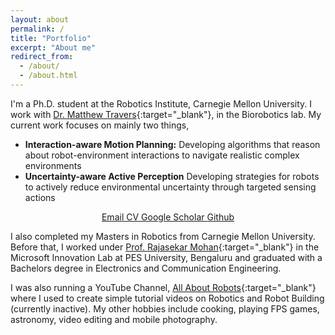 ```yaml
---
layout: about
permalink: /
title: "Portfolio"
excerpt: "About me"
redirect_from: 
  - /about/
  - /about.html
---
```



I'm a Ph.D. student at the Robotics Institute, Carnegie Mellon University. I work with [Dr. Matthew Travers](https://www.ri.cmu.edu/ri-faculty/matthew-j-travers/){:target="_blank"}, in the Biorobotics lab. My current work focuses on mainly two things, 

- **Interaction-aware Motion Planning:** Developing algorithms that reason about robot-environment interactions to navigate realistic complex environments
- **Uncertainty-aware Active Perception** Developing strategies for robots to actively reduce environmental uncertainty through targeted sensing actions

<p style="text-align: center"> <a href="mailto:{{site.author.email}}"  rel="permalink" class="btn3" target="_blank"> <i class="fa fa-fw fa-envelope" aria-hidden="true"></i> Email </a> <a href="{{site.author.cv}}"  rel="permalink" class="btn3" target="_blank"> <i class="fa fa-fw fa-file" aria-hidden="true"></i> CV </a> <a href="{{ site.author.googlescholar }}"  rel="permalink" class="btn3" target="_blank"> <i class="fas fa-fw fa-graduation-cap" aria-hidden="true"></i> Google Scholar </a> <a href="https://www.github.com/{{ site.author.github }}" rel="permalink" class="btn3" target="_blank"> <i class="fab fa-fw fa-github"  aria-hidden="true"></i> Github </a> </p>

I also completed my Masters in Robotics from Carnegie Mellon University. Before that, I worked under [Prof. Rajasekar Mohan](https://staff.pes.edu/nm1270){:target="_blank"} in the Microsoft Innovation Lab at PES University, Bengaluru and graduated with a Bachelors degree in Electronics and Communication Engineering. 
 
I was also running a YouTube Channel, [All About Robots]({{site.author.youtube}}){:target="_blank"} where I used to create simple tutorial videos on Robotics and Robot Building (currently inactive). My other hobbies include cooking, playing FPS games, astronomy, video editing and mobile photography. 

<!-- <p style="text-align: center"> You can checkout my work using these links:  <br>
<a href="{{ base_path }}/research"  rel="permalink" class="btn3"> Research </a> <a href="{{ base_path }}/publications"  rel="permalink" class="btn3"> Publications </a> <a href="{{ base_path }}/projects"  rel="permalink" class="btn3"> Projects </a></p> -->






